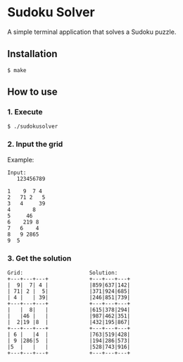# Sudoku Solver

A simple terminal application that solves a Sudoku puzzle.

## Installation
```
$ make
```

## How to use
### 1. Execute
```
$ ./sudokusolver
```

### 2. Input the grid

Example:
```
Input:
   123456789

1    9  7 4
2   71 2   5
3   4     39
4       8
5     46
6    219 8
7   6    4
8   9 2865
9  5
```

### 3. Get the solution
```
Grid:                     Solution:
+---+---+---+             +---+---+---+
|  9|  7| 4 |             |859|637|142|
| 71| 2 |  5|             |371|924|685|
| 4 |   | 39|             |246|851|739|
+---+---+---+             +---+---+---+
|   |  8|   |             |615|378|294|
|   |46 |   |             |987|462|351|
|  2|19 |8  |             |432|195|867|
+---+---+---+             +---+---+---+
| 6 |   |4  |             |763|519|428|
| 9 |286|5  |             |194|286|573|
|5  |   |   |             |528|743|916|
+---+---+---+             +---+---+---+
```
